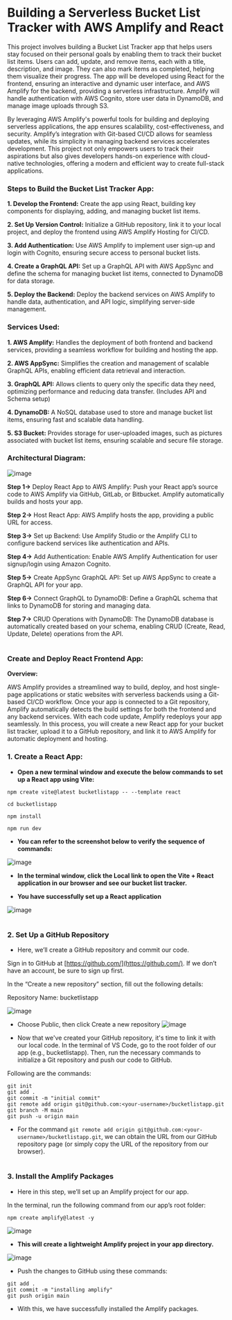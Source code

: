 # **Building a Serverless Bucket List Tracker with AWS Amplify and React**

This project involves building a Bucket List Tracker app that helps users stay focused on their personal goals by enabling them to track their bucket list items. Users can add, update, and remove items, each with a title, description, and image. They can also mark items as completed, helping them visualize their progress. The app will be developed using React for the frontend, ensuring an interactive and dynamic user interface, and AWS Amplify for the backend, providing a serverless infrastructure. Amplify will handle authentication with AWS Cognito, store user data in DynamoDB, and manage image uploads through S3.

By leveraging AWS Amplify's powerful tools for building and deploying serverless applications, the app ensures scalability, cost-effectiveness, and security. Amplify’s integration with Git-based CI/CD allows for seamless updates, while its simplicity in managing backend services accelerates development. This project not only empowers users to track their aspirations but also gives developers hands-on experience with cloud-native technologies, offering a modern and efficient way to create full-stack applications.

### **Steps to Build the Bucket List Tracker App:**

**1. Develop the Frontend:** Create the app using React, building key components for displaying, adding, and managing bucket list items.

**2. Set Up Version Control:** Initialize a GitHub repository, link it to your local project, and deploy the frontend using AWS Amplify Hosting for CI/CD.

**3. Add Authentication:** Use AWS Amplify to implement user sign-up and login with Cognito, ensuring secure access to personal bucket lists.

**4. Create a GraphQL API:** Set up a GraphQL API with AWS AppSync and define the schema for managing bucket list items, connected to DynamoDB for data storage.

**5. Deploy the Backend:** Deploy the backend services on AWS Amplify to handle data, authentication, and API logic, simplifying server-side management.

### **Services Used:**

**1.  AWS Amplify:** Handles the deployment of both frontend and backend services, providing a seamless workflow for building and hosting the app.

**2.  AWS AppSync:** Simplifies the creation and management of scalable GraphQL APIs, enabling efficient data retrieval and interaction.

**3.  GraphQL API:** Allows clients to query only the specific data they need, optimizing performance and reducing data transfer. (Includes API and Schema setup)

**4.  DynamoDB:** A NoSQL database used to store and manage bucket list items, ensuring fast and scalable data handling.

**5.  S3 Bucket:** Provides storage for user-uploaded images, such as pictures associated with bucket list items, ensuring scalable and secure file storage.

### **Architectural Diagram:**

![image](https://github.com/user-attachments/assets/4bfb7009-0e4d-40e6-b4f4-b71463616721)

**Step 1->** Deploy React App to AWS Amplify: Push your React app’s source code to AWS Amplify via GitHub, GitLab, or Bitbucket. Amplify automatically builds and hosts your app.

**Step 2->** Host React App: AWS Amplify hosts the app, providing a public URL for access.

**Step 3->** Set up Backend: Use Amplify Studio or the Amplify CLI to configure backend services like authentication and APIs.

**Step 4->** Add Authentication: Enable AWS Amplify Authentication for user signup/login using Amazon Cognito.

**Step 5->** Create AppSync GraphQL API: Set up AWS AppSync to create a GraphQL API for your app.

**Step 6->** Connect GraphQL to DynamoDB: Define a GraphQL schema that links to DynamoDB for storing and managing data.

**Step 7->** CRUD Operations with DynamoDB: The DynamoDB database is automatically created based on your schema, enabling CRUD (Create, Read, Update, Delete) operations from the API.

#

### **Create and Deploy React Frontend App:**
**Overview:**

AWS Amplify provides a streamlined way to build, deploy, and host single-page applications or static websites with serverless backends using a Git-based CI/CD workflow. 
Once your app is connected to a Git repository, Amplify automatically detects the build settings for both the frontend and any backend services.
With each code update, Amplify redeploys your app seamlessly. 
In this process, you will create a new React app for your bucket list tracker, upload it to a GitHub repository, and link it to AWS Amplify for automatic deployment and hosting.


### **1. Create a React App:**

- **Open a new terminal window and execute the below commands to set up a React app using Vite:**

```
npm create vite@latest bucketlistapp -- --template react

cd bucketlistapp

npm install

npm run dev

```

- **You can refer to the screenshot below to verify the sequence of commands:**


![image](https://github.com/user-attachments/assets/4967e9cd-9777-49fe-b50c-332a7dfaaa8e)


- **In the terminal window, click the Local link to open the Vite + React application in our browser and see our bucket list tracker.**

- **You have successfully set up a React application**

![image](https://github.com/user-attachments/assets/b006fa71-af2f-4500-9ad8-07b4298b45cb)


#

### **2. Set Up a GitHub Repository**

- Here, we’ll create a GitHub repository and commit our code.

Sign in to GitHub at [https://github.com/](https://github.com/). If we don’t have an account, be sure to sign up first.

In the “Create a new repository” section, fill out the following details:

Repository Name: bucketlistapp

![image](https://github.com/user-attachments/assets/d4080ac7-4774-4d83-a998-9a753924e952)

- Choose Public, then click Create a new repository
![image](https://github.com/user-attachments/assets/5c170186-799a-454a-8878-e977e10da26e)

- Now that we've created your GitHub repository, it's time to link it with our local code.
In the terminal of VS Code, go to the root folder of our app (e.g., bucketlistapp). Then, run the necessary commands to initialize a Git repository and push our code to GitHub. 

Following are the commands:
```
git init
git add .
git commit -m "initial commit"
git remote add origin git@github.com:<your-username>/bucketlistapp.git
git branch -M main
git push -u origin main

```

- For the command `git remote add origin git@github.com:<your-username>/bucketlistapp.git`, we can obtain the URL from our GitHub repository page (or simply copy the URL of the repository from our browser).

#

### **3. Install the Amplify Packages**

- Here in this step, we’ll set up an Amplify project for our app.

In the terminal, run the following command from our app’s root folder:

```
npm create amplify@latest -y
```

![image](https://github.com/user-attachments/assets/45ee2d20-d502-4271-8ba4-3b0291aeea35)

- **This will create a lightweight Amplify project in your app directory.**

![image](https://github.com/user-attachments/assets/8f09ac2a-25ff-41b1-80d2-a2c23e876501)


- Push the changes to GitHub using these commands:

```
git add . 
git commit -m "installing amplify" 
git push origin main
```

- With this, we have successfully installed the Amplify packages.

#


